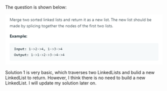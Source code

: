 The question is shown below:

![image](https://github.com/MingCheng991129/Solutions-to-Leetcode-Problems/blob/master/21.%20Merge%20Two%20Sorted%20Lists/question.png)

Solution 1 is very basic, which traverses two LinkedLists and bulid a new LinkedList to return. However, I think there is no need
to build a new LinkedList.  I will update my solution later on.
